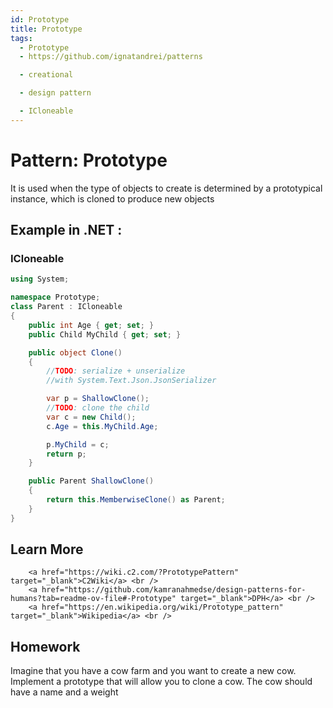 ```yaml
---
id: Prototype
title: Prototype
tags:
  - Prototype
  - https://github.com/ignatandrei/patterns

  - creational

  - design pattern

  - ICloneable
---
```


# Pattern:  Prototype

It is used when the type of objects to create is determined by a prototypical instance, which is cloned to produce new objects

## Example in .NET : 


###  ICloneable
```csharp showLineNumbers title="ICloneable example for Pattern Prototype"
using System;

namespace Prototype;
class Parent : ICloneable
{
    public int Age { get; set; }
    public Child MyChild { get; set; }

    public object Clone()
    {
        //TODO: serialize + unserialize 
        //with System.Text.Json.JsonSerializer

        var p = ShallowClone();
        //TODO: clone the child 
        var c = new Child();
        c.Age = this.MyChild.Age;

        p.MyChild = c;
        return p;
    }

    public Parent ShallowClone()
    {
        return this.MemberwiseClone() as Parent;
    }
}


```


## Learn More

        <a href="https://wiki.c2.com/?PrototypePattern" target="_blank">C2Wiki</a> <br />
        <a href="https://github.com/kamranahmedse/design-patterns-for-humans?tab=readme-ov-file#-Prototype" target="_blank">DPH</a> <br />
        <a href="https://en.wikipedia.org/wiki/Prototype_pattern" target="_blank">Wikipedia</a> <br />

## Homework

Imagine that you have a cow farm and you want to create a new cow. Implement a prototype that will allow you to clone a cow. The cow should have a name and a weight

